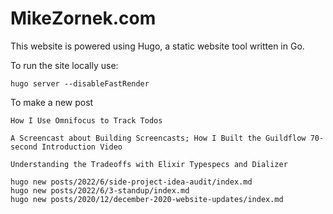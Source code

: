 # MikeZornek.com

This website is powered using Hugo, a static website tool written in Go.

To run the site locally use:

    hugo server --disableFastRender

To make a new post

    How I Use Omnifocus to Track Todos

    A Screencast about Building Screencasts; How I Built the Guildflow 70-second Introduction Video

    Understanding the Tradeoffs with Elixir Typespecs and Dializer

    hugo new posts/2022/6/side-project-idea-audit/index.md
    hugo new posts/2022/6/3-standup/index.md
    hugo new posts/2020/12/december-2020-website-updates/index.md
